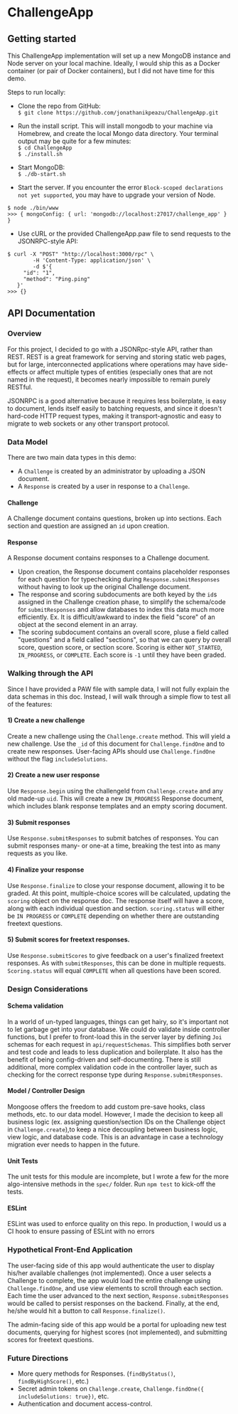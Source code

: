 # ChallengeApp

## Getting started
This ChallengeApp implementation will set up a new MongoDB instance and Node server on your local machine. Ideally, I would ship this as a Docker container (or pair of Docker containers), but I did not have time for this demo.

Steps to run locally:
- Clone the repo from GitHub: \
`$ git clone https://github.com/jonathanikpeazu/ChallengeApp.git`

- Run the install script. This will install mongodb to your machine via Homebrew, and create the local Mongo data directory. Your terminal output may be quite for a few minutes: \
`$ cd ChallengeApp` \
`$ ./install.sh`

- Start MongoDB: \
`$ ./db-start.sh`

- Start the server. If you encounter the error `Block-scoped declarations not yet supported`, you may have to upgrade your version of Node.
```
$ node ./bin/www
>>> { mongoConfig: { url: 'mongodb://localhost:27017/challenge_app' } }
```

- Use cURL or the provided ChallengeApp.paw file to send requests to the JSONRPC-style API:
```
$ curl -X "POST" "http://localhost:3000/rpc" \
        -H 'Content-Type: application/json' \
        -d $'{
     "id": "1",
     "method": "Ping.ping"
   }'
>>> {}
```

## API Documentation
### Overview
For this project, I decided to go with a JSONRpc-style API, rather than REST. REST is a great framework for serving and storing static web pages, but for large, interconnected applications where operations may have side-effects or affect multiple types of entities (especially ones that are not named in the request), it becomes nearly impossible to remain purely RESTful.

JSONRPC is a good alternative because it requires less boilerplate, is easy to document, lends itself easily to batching requests, and since it doesn't hard-code HTTP request types, making it transport-agnostic and easy to migrate to web sockets or any other transport protocol.

### Data Model
There are two main data types in this demo:
- A `Challenge` is created by an administrator by uploading a JSON document.
- A `Response` is created by a user in response to a `Challenge`.

#### Challenge
A Challenge document contains questions, broken up into sections. Each section and question are assigned an `id` upon creation.

#### Response
A Response document contains responses to a Challenge document.

- Upon creation, the Response document contains placeholder responses for each question for typechecking during `Response.submitResponses` without having to look up the original Challenge document.
- The response and scoring subdocuments are both keyed by the `id`s assigned in the Challenge creation phase, to simplify the schema/code for `submitResponses` and allow databases to index this data much more efficiently. Ex. It is difficult/awkward to index the field "score" of an object at the second element in an array.
- The scoring subdocument contains an overall score, pluse a field called "questions" and a field called "sections", so that we can query by overall score, question score, or section score. Scoring is either `NOT_STARTED`, `IN_PROGRESS`, or `COMPLETE`. Each score is `-1` until they have been graded.

### Walking through the API
Since I have provided a PAW file with sample data, I will not fully explain the data schemas in this doc. Instead, I will walk through a simple flow to test all of the features:

#### 1) Create a new challenge
Create a new challenge using the `Challenge.create` method. This will yield a new challenge. Use the `_id` of this document for `Challenge.findOne` and to create new responses. User-facing APIs should use `Challenge.findOne` without the flag `includeSolutions`.

#### 2) Create a new user response
Use `Response.begin` using the challengeId from `Challenge.create` and any old made-up `uid`. This will create a new `IN_PROGRESS` Response document, which includes blank response templates and an empty scoring document.

#### 3) Submit responses
Use `Response.submitResponses` to submit batches of responses. You can submit responses many- or one-at a time, breaking the test into as many requests as you like.

#### 4) Finalize your response
Use `Response.finalize` to close your response document, allowing it to be graded. At this point, multiple-choice scores will be calculated, updating the `scoring` object on the response doc. The response itself will have a score, along with each individual question and section. `scoring.status` will either be `IN PROGRESS` or `COMPLETE` depending on whether there are outstanding freetext questions.

#### 5) Submit scores for freetext responses.
Use `Response.submitScores` to give feedback on a user's finalized freetext responses. As with `submitResponses`, this can be done in multiple requests. `Scoring.status` will equal `COMPLETE` when all questions have been scored.

### Design Considerations
#### Schema validation
In a world of un-typed languages, things can get hairy, so it's important not to let garbage get into your database. We could do validate inside controller functions, but I prefer to front-load this in the server layer by defining `Joi` schemas for each request in `api/requestSchemas`. This simplifies both server and test code and leads to less duplication and boilerplate. It also has the benefit of being config-driven and self-documenting. There is still additional, more complex validation code in the controller layer, such as checking for the correct response type during `Response.submitResponses`.

#### Model / Controller Design
Mongoose offers the freedom to add custom pre-save hooks, class methods, etc. to our data model. However, I made the decision to keep all business logic (ex. assigning question/section IDs on the Challenge object in `Challenge.create`),to keep a nice decoupling between business logic, view logic, and database code. This is an advantage in case a technology migration ever needs to happen in the future.

#### Unit Tests
The unit tests for this module are incomplete, but I wrote a few for the more algo-intensive methods in the `spec/` folder. Run `npm test` to kick-off the tests.

#### ESLint
ESLint was used to enforce quality on this repo. In production, I would us a CI hook to ensure passing of ESLint with no errors

### Hypothetical Front-End Application
The user-facing side of this app would authenticate the user to display his/her available challenges (not implemented). Once a user selects a Challenge to complete, the app would load the entire challenge using `Challenge.findOne`, and use view elements to scroll through each section. Each time the user advanced to the next section, `Response.submitResponses` would be called to persist responses on the backend. Finally, at the end, he/she would hit a button to call `Response.finalize()`.

The admin-facing side of this app would be a portal for uploading new test documents, querying for highest scores (not implemented), and submitting scores for freetext questions.

### Future Directions
- More query methods for Responses. (`findByStatus()`, `findByHighScore()`, etc.)
- Secret admin tokens on `Challenge.create`, `Challenge.findOne({ includeSolutions: true})`, etc.
- Authentication and document access-control.
